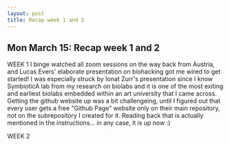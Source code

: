 ```yaml
---
layout: post
title: Recap week 1 and 2
---
```




## Mon March 15: Recap week 1 and 2

WEEK 1
I binge watched all zoom sessions on the way back from Austria, and Lucas Evers' elaborate presentation on biohacking got me wired to get started! I was especially struck by Ionat Zurr's presentation since I know SymbioticA lab from my research on biolabs and it is one of the most exiting and earliest biolabs embedded within an art university that I came across. Getting the github website up was a bit challengeing, until I figured out that every user gets a free "Github Page" website only on their main repository, not on the subrepository I created for it. Reading back that is actually mentioned in the instructions... in any case, it is up now :)

WEEK 2

